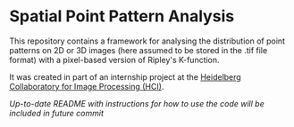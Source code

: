 # Spatial Point Pattern Analysis

This repository contains a framework for analysing the distribution of point patterns on 2D or 3D images (here assumed to be stored in the .tif file format) with a pixel-based version of Ripley's K-function. 

It was created in part of an internship project at the [Heidelberg Collaboratory for Image Processing (HCI)](https://hci.iwr.uni-heidelberg.de).

*Up-to-date README with instructions for how to use the code will be included in future commit*

